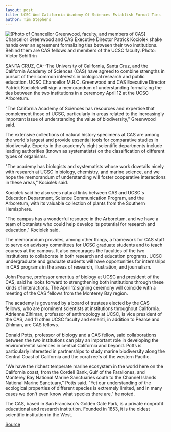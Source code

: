 ```yaml
---
layout: post
title: UCSC And California Academy Of Sciences Establish Formal Ties
author: Tim Stephens
---
```


![\[Photo of Chancellor Greenwood, faculty, and members of CAS\]][1] Chancellor Greenwood and CAS Executive Director Patrick Kociolek shake hands over an agreement formalizing ties between their two institutions. Behind them are CAS fellows and members of the UCSC faculty. Photo: Victor Schiffrin

SANTA CRUZ, CA--The University of California, Santa Cruz, and the California Academy of Sciences (CAS) have agreed to combine strengths in pursuit of their common interests in biological research and public education. UCSC Chancellor M.R.C. Greenwood and CAS Executive Director Patrick Kociolek will sign a memorandum of understanding formalizing the ties between the two institutions in a ceremony April 12 at the UCSC Arboretum.

"The California Academy of Sciences has resources and expertise that complement those of UCSC, particularly in areas related to the increasingly important issue of understanding the value of biodiversity," Greenwood said.

The extensive collections of natural history specimens at CAS are among the world's largest and provide essential tools for comparative studies in biodiversity. Experts in the academy's eight scientific departments include leading authorities (known as systematists) on the classification of different types of organisms.

"The academy has biologists and systematists whose work dovetails nicely with research at UCSC in biology, chemistry, and marine science, and we hope the memorandum of understanding will foster cooperative interactions in these areas," Kociolek said.

Kociolek said he also sees natural links between CAS and UCSC's Education Department, Science Communication Program, and the Arboretum, with its valuable collection of plants from the Southern Hemisphere.

"The campus has a wonderful resource in the Arboretum, and we have a team of botanists who could help develop its potential for research and education," Kociolek said.

The memorandum provides, among other things, a framework for CAS staff to serve on advisory committees for UCSC graduate students and to teach courses at the campus. It also encourages the faculties of the two institutions to collaborate in both research and education programs. UCSC undergraduate and graduate students will have opportunities for internships in CAS programs in the areas of research, illustration, and journalism.

John Pearse, professor emeritus of biology at UCSC and president of the CAS, said he looks forward to strengthening both institutions through these kinds of interactions. The April 12 signing ceremony will coincide with a meeting of the CAS fellows from the Monterey Bay region.

The academy is governed by a board of trustees elected by the CAS fellows, who are prominent scientists at institutions throughout California. Adrienne Zihlman, professor of anthropology at UCSC, is vice president of the CAS, and 11 other UCSC faculty and emeriti, in addition to Pearse and Zihlman, are CAS fellows.

Donald Potts, professor of biology and a CAS fellow, said collaborations between the two institutions can play an important role in developing the environmental sciences in central California and beyond. Potts is particularly interested in partnerships to study marine biodiversity along the Central Coast of California and the coral reefs of the western Pacific.

"We have the richest temperate marine ecosystem in the world here on the California coast, from the Cordell Bank, Gulf of the Farallones, and Monterey Bay National Marine Sanctuaries south to the Channel Islands National Marine Sanctuary," Potts said. "Yet our understanding of the ecological properties of different species is extremely limited, and in many cases we don't even know what species there are," he noted.

The CAS, based in San Francisco's Golden Gate Park, is a private nonprofit educational and research institution. Founded in 1853, it is the oldest scientific institution in the West.

[1]: http://www1.ucsc.edu/oncampus/currents/98-99/art/academy.99-04-19.320.jpg

[Source](http://www1.ucsc.edu/news_events/press_releases/archive/98-99/04-99/mou.htm "Permalink to Campus signs MOU with California Academy of Sciences")
